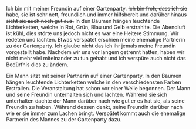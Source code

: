 Ich bin mit meiner Freundin auf einer Gartenparty.
~~Ich bin froh, dass ich sie habe, sie ist sehr nett, freundlich und immer hilfsbereit und darüber hinaus sieht sie auch noch gut aus.~~
In den Bäumen hängen leuchtende Lichterketten, welche in Rot, Grün, Blau und Gelb erstrahlte.
Die Abendluft ist kühl, dies störte uns jedoch nicht es war eine Heitere Stimmung. Wir redeten und lachten. 
Etwas verspätet erschien meine ehemalige Partnerin zu der Gartenparty. 
Ich glaube nicht das ich ihr jemals meine Freundin vorgestellt habe.
Nachdem wir uns vor langem getrennt hatten, haben wir nicht mehr viel miteinander zu tun gehabt und ich verspüre auch nicht das Bedürfnis dies zu ändern.


Ein Mann sitzt mit seiner Partnerin auf einer Gartenparty.
In den Bäumen hängen leuchtende Lichterketten welche in den verschiedensten Farben Erstrallen.
Die Veranstaltung hat schon vor einer Weile begonnen. 
Der Mann und seine Freundin unterhalten sich und lachten.
Während sie sich unterhalten dachte der Mann darüber nach wie gut er es hat sie, als seine Freundin zu haben.
Während dessen denkt, seine Freundin darüber nach wie er sie immer zum Lachen bringt.
Verspätet kommt auch die ehemalige Partnerin des Mannes zu der Gartenparty dazu.

